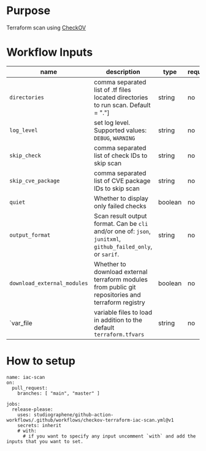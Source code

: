 # Purpose

Terraform scan using [CheckOV](https://github.com/marketplace/actions/checkov-github-action)

# Workflow Inputs

|name|description|type|required| default|
|---|--|--|--|--|
|`directories`| comma separated list of .tf files located directories to run scan. Default = "."] |string| no| `.`|
| `log_level` | set log level. Supported values: `DEBUG`, `WARNING` | string | no | `WARNING`  |
| `skip_check` | comma separated list of check IDs to skip scan | string | no |   |
| `skip_cve_package` | comma separated list of CVE package IDs to skip scan | string | no  |   |
| `quiet` | Whether to display only failed checks | boolean | no | `true`  |
| `output_format` | Scan result output format. Can be `cli` and/or one of: `json`, `junitxml`, `github_failed_only`, or `sarif`.|string | no | `cli,sarif`  |
| `download_external_modules` | Whether to download external terraform modules from public git repositories and terraform registry | boolean |no | `true`  |
| `var_file | variable files to load in addition to the default `terraform.tfvars` | string | no |   |

# How to setup

```
name: iac-scan
on:
  pull_request:
    branches: [ "main", "master" ]

jobs:
  release-please:
    uses: studiographene/github-action-workflows/.github/workflows/checkov-terraform-iac-scan.yml@v1
    secrets: inherit
    # with:
      # if you want to specify any input uncomment `with` and add the inputs that you want to set.
```
